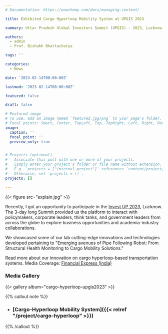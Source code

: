 ```yaml
---
# Documentation: https://wowchemy.com/docs/managing-content/

title: Exhibited Cargo Hyperloop Mobility System at UPGIS 2023

summary: Uttar Pradesh Global Investors Summit (UPGIS) - 2023, Lucknow

authors: 
  - admin
  - Prof. Bishakh Bhattacharya

tags: ''

categories: 
  - News

date: '2023-02-14T00:00:00Z'

lastmod: '2023-02-14T00:00:00Z'

featured: false

draft: false

# Featured image
# To use, add an image named `featured.jpg/png` to your page's folder.
# Focal points: Smart, Center, TopLeft, Top, TopRight, Left, Right, BottomLeft, Bottom, BottomRight.
image:
  caption: ''
  focal_point: ''
  preview_only: true


# Projects (optional).
#   Associate this post with one or more of your projects.
#   Simply enter your project's folder or file name without extension.
#   E.g. `projects = ["internal-project"]` references `content/project/deep-learning/index.md`.
#   Otherwise, set `projects = []`.
projects: []

---
```

{{< figure src="explain.jpg" >}}

Recently, I got an opportunity to participate in the [Invest UP 2023](https://www.linkedin.com/company/upinvestors-summit/), Lucknow. The 3-day long Summit provided us the platform to interact with policymakers, corporate leaders, think tanks, and government leaders from across the globe to explore business opportunities and academia-industry collaborations.

We showcased some of our lab cutting-edge innovations and technologies developed pertaining to "Emerging avenues of Pipe Following Robot: From Structural Health Monitoring to Cargo Mobility Solutions."

Read more about our innovation on cargo hyperloop-based transportation systems. Media Coverage: [Financial Express (India)](https://www.financialexpress.com/infrastructure/iit-kanpur-team-develops-cargo-hyperloop-based-transportation-system/2987190/)


### Media Gallery
{{< gallery album="cargo-hyperloop-upgis2023" >}}


{{% callout note %}}
- ### [Cargo-Hyperloop Mobility System]({{< relref "/project/cargo-hyperloop" >}})
{{% /callout %}}